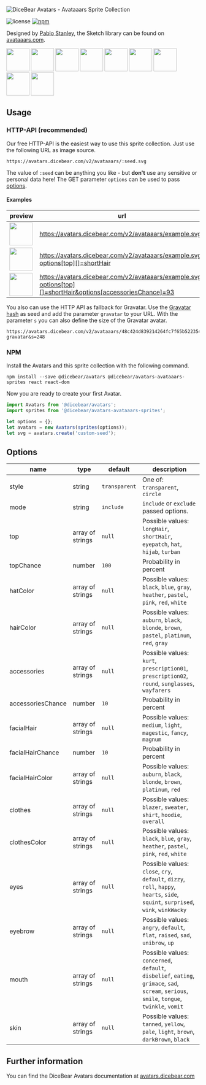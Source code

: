 ![DiceBear Avatars - Avataaars Sprite Collection](https://raw.githubusercontent.com/DiceBear/avatars/master/packages/avatars-avataaars-sprites/banner.svg?sanitize=true)

![license](https://img.shields.io/npm/l/@dicebear/avatars-avataaars-sprites.svg?style=flat-square)
[![npm](https://img.shields.io/npm/v/@dicebear/avatars-avataaars-sprites.svg?style=flat-square)](https://www.npmjs.com/package/@dicebear/avatars-avataaars-sprites)

Designed by [Pablo Stanley](https://twitter.com/pablostanley), the Sketch library can be found on
[avataaars.com](https://avataaars.com/).

<p>
    <img src="https://avatars.dicebear.com/v2/avataaars/1.svg" width="60" />
    <img src="https://avatars.dicebear.com/v2/avataaars/2.svg" width="60" />
    <img src="https://avatars.dicebear.com/v2/avataaars/3.svg" width="60" />
    <img src="https://avatars.dicebear.com/v2/avataaars/4.svg" width="60" />
    <img src="https://avatars.dicebear.com/v2/avataaars/5.svg" width="60" />
    <img src="https://avatars.dicebear.com/v2/avataaars/6.svg" width="60" />
    <img src="https://avatars.dicebear.com/v2/avataaars/7.svg" width="60" />
    <img src="https://avatars.dicebear.com/v2/avataaars/8.svg" width="60" />
    <img src="https://avatars.dicebear.com/v2/avataaars/9.svg" width="60" />
</p>

## Usage

### HTTP-API (recommended)

Our free HTTP-API is the easiest way to use this sprite collection. Just use the following URL as image source.

    https://avatars.dicebear.com/v2/avataaars/:seed.svg

The value of `:seed` can be anything you like - but **don't** use any sensitive or personal data here! The GET parameter
`options` can be used to pass [options](#options).

#### Examples

| preview                                                                                                                               | url                                                                                                          |
| ------------------------------------------------------------------------------------------------------------------------------------- | ------------------------------------------------------------------------------------------------------------ |
| <img src="https://avatars.dicebear.com/v2/avataaars/example.svg" width="60" />                                                        | https://avatars.dicebear.com/v2/avataaars/example.svg                                                        |
| <img src="https://avatars.dicebear.com/v2/avataaars/example.svg?options[top][]=shortHair" width="60" />                               | https://avatars.dicebear.com/v2/avataaars/example.svg?options[top][]=shortHair                               |
| <img src="https://avatars.dicebear.com/v2/avataaars/example.svg?options[top][]=shortHair&options[accessoriesChance]=93" width="60" /> | https://avatars.dicebear.com/v2/avataaars/example.svg?options[top][]=shortHair&options[accessoriesChance]=93 |

You also can use the HTTP API as fallback for Gravatar. Use the [Gravatar hash](https://en.gravatar.com/site/implement/hash/) as seed
and add the parameter `gravatar` to your URL. With the parameter `s` you can also define the size of the Gravatar avatar.

    https://avatars.dicebear.com/v2/avataaars/48c424d839214264fc7f65b52235467c.svg?gravatar&s=248

### NPM

Install the Avatars and this sprite collection with the following command.

    npm install --save @dicebear/avatars @dicebear/avatars-avataaars-sprites react react-dom

Now you are ready to create your first Avatar.

```js
import Avatars from '@dicebear/avatars';
import sprites from '@dicebear/avatars-avataaars-sprites';

let options = {};
let avatars = new Avatars(sprites(options));
let svg = avatars.create('custom-seed');
```

## Options

| name              | type             | default       | description                                                                                                                                  |
| ----------------- | ---------------- | ------------- | -------------------------------------------------------------------------------------------------------------------------------------------- |
| style             | string           | `transparent` | One of: `transparent`, `circle`                                                                                                              |
| mode              | string           | `include`     | `include` or `exclude` passed options.                                                                                                       |
| top               | array of strings | `null`        | Possible values: `longHair`, `shortHair`, `eyepatch`, `hat`, `hijab`, `turban`                                                               |
| topChance         | number           | `100`         | Probability in percent                                                                                                                       |
| hatColor          | array of strings | `null`        | Possible values: `black`, `blue`, `gray`, `heather`, `pastel`, `pink`, `red`, `white`                                                        |
| hairColor         | array of strings | `null`        | Possible values: `auburn`, `black`, `blonde`, `brown`, `pastel`, `platinum`, `red`, `gray`                                                   |
| accessories       | array of strings | `null`        | Possible values: `kurt`, `prescription01`, `prescription02`, `round`, `sunglasses`, `wayfarers`                                              |
| accessoriesChance | number           | `10`          | Probability in percent                                                                                                                       |
| facialHair        | array of strings | `null`        | Possible values: `medium`, `light`, `magestic`, `fancy`, `magnum`                                                                            |
| facialHairChance  | number           | `10`          | Probability in percent                                                                                                                       |
| facialHairColor   | array of strings | `null`        | Possible values: `auburn`, `black`, `blonde`, `brown`, `platinum`, `red`                                                                     |
| clothes           | array of strings | `null`        | Possible values: `blazer`, `sweater`, `shirt`, `hoodie`, `overall`                                                                           |
| clothesColor      | array of strings | `null`        | Possible values: `black`, `blue`, `gray`, `heather`, `pastel`, `pink`, `red`, `white`                                                        |
| eyes              | array of strings | `null`        | Possible values: `close`, `cry`, `default`, `dizzy`, `roll`, `happy`, `hearts`, `side`, `squint`, `surprised`, `wink`, `winkWacky`           |
| eyebrow           | array of strings | `null`        | Possible values: `angry`, `default`, `flat`, `raised`, `sad`, `unibrow`, `up`                                                                |
| mouth             | array of strings | `null`        | Possible values: `concerned`, `default`, `disbelief`, `eating`, `grimace`, `sad`, `scream`, `serious`, `smile`, `tongue`, `twinkle`, `vomit` |
| skin              | array of strings | `null`        | Possible values: `tanned`, `yellow`, `pale`, `light`, `brown`, `darkBrown`, `black`                                                          |

## Further information

You can find the DiceBear Avatars documentation at [avatars.dicebear.com](https://avatars.dicebear.com)
